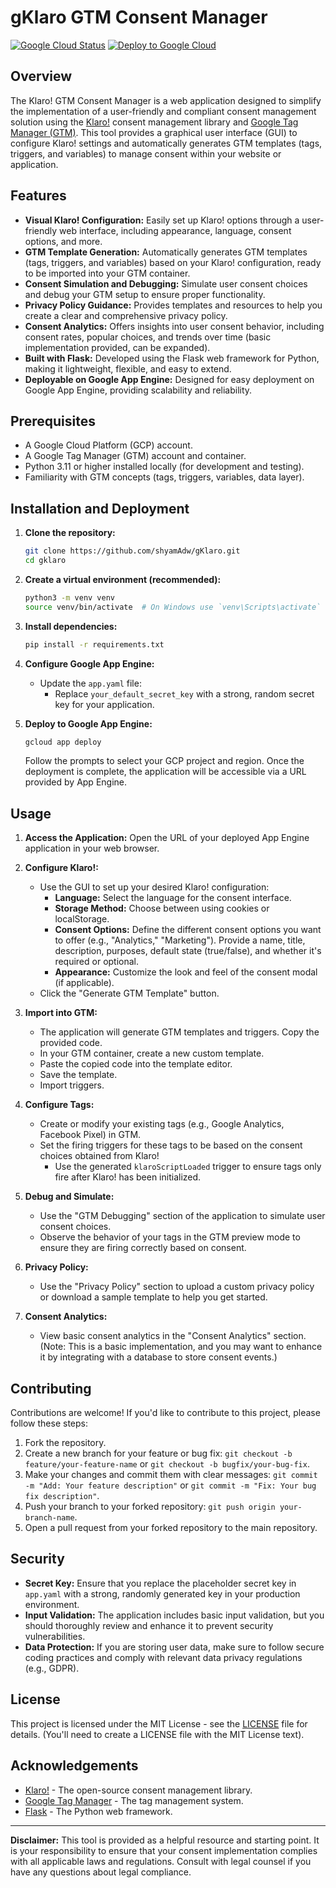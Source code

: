 # gKlaro GTM Consent Manager

[![Google Cloud Status](https://storage.googleapis.com/artlab-public.appspot.com/badges/badges-status.svg)](https://status.cloud.google.com/)
[![Deploy to Google Cloud](https://deploy.cloud.run/button.svg)](https://deploy.cloud.run/?git_repo=https://github.com/shyamAdw/gKlaro.git)

## Overview

The Klaro! GTM Consent Manager is a web application designed to simplify the implementation of a user-friendly and compliant consent management solution using the [Klaro!](https://kiprotect.com/docs/klaro/) consent management library and [Google Tag Manager (GTM)](https://tagmanager.google.com/). This tool provides a graphical user interface (GUI) to configure Klaro! settings and automatically generates GTM templates (tags, triggers, and variables) to manage consent within your website or application.

## Features

*   **Visual Klaro! Configuration:** Easily set up Klaro! options through a user-friendly web interface, including appearance, language, consent options, and more.
*   **GTM Template Generation:** Automatically generates GTM templates (tags, triggers, and variables) based on your Klaro! configuration, ready to be imported into your GTM container.
*   **Consent Simulation and Debugging:** Simulate user consent choices and debug your GTM setup to ensure proper functionality.
*   **Privacy Policy Guidance:** Provides templates and resources to help you create a clear and comprehensive privacy policy.
*   **Consent Analytics:** Offers insights into user consent behavior, including consent rates, popular choices, and trends over time (basic implementation provided, can be expanded).
*   **Built with Flask:** Developed using the Flask web framework for Python, making it lightweight, flexible, and easy to extend.
*   **Deployable on Google App Engine:** Designed for easy deployment on Google App Engine, providing scalability and reliability.

## Prerequisites

*   A Google Cloud Platform (GCP) account.
*   A Google Tag Manager (GTM) account and container.
*   Python 3.11 or higher installed locally (for development and testing).
*   Familiarity with GTM concepts (tags, triggers, variables, data layer).

## Installation and Deployment

1.  **Clone the repository:**

    ```bash
    git clone https://github.com/shyamAdw/gKlaro.git
    cd gklaro
    ```

2.  **Create a virtual environment (recommended):**

    ```bash
    python3 -m venv venv
    source venv/bin/activate  # On Windows use `venv\Scripts\activate`
    ```

3.  **Install dependencies:**

    ```bash
    pip install -r requirements.txt
    ```

4.  **Configure Google App Engine:**
    *   Update the `app.yaml` file:
        *   Replace `your_default_secret_key` with a strong, random secret key for your application.

5.  **Deploy to Google App Engine:**

    ```bash
    gcloud app deploy
    ```

    Follow the prompts to select your GCP project and region. Once the deployment is complete, the application will be accessible via a URL provided by App Engine.

## Usage

1.  **Access the Application:** Open the URL of your deployed App Engine application in your web browser.

2.  **Configure Klaro!:**
    *   Use the GUI to set up your desired Klaro! configuration:
        *   **Language:** Select the language for the consent interface.
        *   **Storage Method:** Choose between using cookies or localStorage.
        *   **Consent Options:** Define the different consent options you want to offer (e.g., "Analytics," "Marketing"). Provide a name, title, description, purposes, default state (true/false), and whether it's required or optional.
        *   **Appearance:** Customize the look and feel of the consent modal (if applicable).
    *   Click the "Generate GTM Template" button.

3.  **Import into GTM:**
    *   The application will generate GTM templates and triggers. Copy the provided code.
    *   In your GTM container, create a new custom template.
    *   Paste the copied code into the template editor.
    *   Save the template.
    *   Import triggers.

4.  **Configure Tags:**
    *   Create or modify your existing tags (e.g., Google Analytics, Facebook Pixel) in GTM.
    *   Set the firing triggers for these tags to be based on the consent choices obtained from Klaro!
        *   Use the generated `klaroScriptLoaded` trigger to ensure tags only fire after Klaro! has been initialized.

5.  **Debug and Simulate:**
    *   Use the "GTM Debugging" section of the application to simulate user consent choices.
    *   Observe the behavior of your tags in the GTM preview mode to ensure they are firing correctly based on consent.

6.  **Privacy Policy:**
    *   Use the "Privacy Policy" section to upload a custom privacy policy or download a sample template to help you get started.

7.  **Consent Analytics:**
    *   View basic consent analytics in the "Consent Analytics" section. (Note: This is a basic implementation, and you may want to enhance it by integrating with a database to store consent events.)

## Contributing

Contributions are welcome! If you'd like to contribute to this project, please follow these steps:

1.  Fork the repository.
2.  Create a new branch for your feature or bug fix: `git checkout -b feature/your-feature-name` or `git checkout -b bugfix/your-bug-fix`.
3.  Make your changes and commit them with clear messages: `git commit -m "Add: Your feature description"` or `git commit -m "Fix: Your bug fix description"`.
4.  Push your branch to your forked repository: `git push origin your-branch-name`.
5.  Open a pull request from your forked repository to the main repository.

## Security

*   **Secret Key:** Ensure that you replace the placeholder secret key in `app.yaml` with a strong, randomly generated key in your production environment.
*   **Input Validation:** The application includes basic input validation, but you should thoroughly review and enhance it to prevent security vulnerabilities.
*   **Data Protection:** If you are storing user data, make sure to follow secure coding practices and comply with relevant data privacy regulations (e.g., GDPR).

## License

This project is licensed under the MIT License - see the [LICENSE](LICENSE) file for details. (You'll need to create a LICENSE file with the MIT License text).

## Acknowledgements

*   [Klaro!](https://kiprotect.com/docs/klaro/) - The open-source consent management library.
*   [Google Tag Manager](https://tagmanager.google.com/) - The tag management system.
*   [Flask](https://flask.palletsprojects.com/) - The Python web framework.

---

**Disclaimer:** This tool is provided as a helpful resource and starting point. It is your responsibility to ensure that your consent implementation complies with all applicable laws and regulations. Consult with legal counsel if you have any questions about legal compliance.
